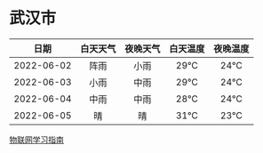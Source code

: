 # 武汉市
|日期|白天天气|夜晚天气|白天温度|夜晚温度|
|:--:|:--:|:--:|:--:|:--:|
|2022-06-02|阵雨|小雨|29℃|24℃|
|2022-06-03|小雨|中雨|29℃|24℃|
|2022-06-04|中雨|中雨|28℃|24℃|
|2022-06-05|晴|晴|31℃|23℃|
 
[物联网学习指南](http://doc.lziqi.top/IoT)
